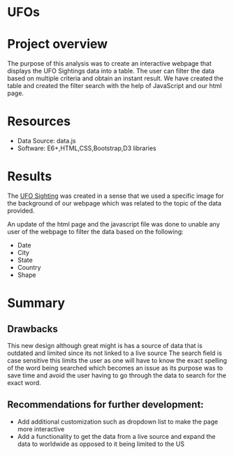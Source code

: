 # UFOs
# Project overview
The purpose of this analysis was to create an interactive webpage that displays the UFO Sightings data into a table. The user can filter the data based on multiple criteria and obtain an instant result.
We have created the table and created the filter search with the help of JavaScript and our html page.

# Resources
- Data Source: data.js
- Software: E6+,HTML,CSS,Bootstrap,D3 libraries

# Results

The [UFO Sighting](file:///C:/Users/19055/Desktop/Data_analytics/homework/UFOs/index.html)  was created in a sense that we used a specific image for the background of our webpage which was related to the topic of the data provided.

An update of the html page and the javascript file was done to unable any user of the webpage to filter the data based on the following:

- Date
- City
- State
- Country
- Shape
# Summary

## Drawbacks

This new design although great might is has a source of data that is outdated and limited since its not linked to a live source
The search field is case sensitive this limits the user as one will have to know the exact spelling of the word being searched which becomes an issue as its purpose was to save time and avoid the user having to go through the data to search for the exact word.

## Recommendations for further development:

- Add additional customization such as dropdown list to make the page more interactive
- Add a functionality to get the data from a live source and expand the data to worldwide as opposed to it being limited to the US






